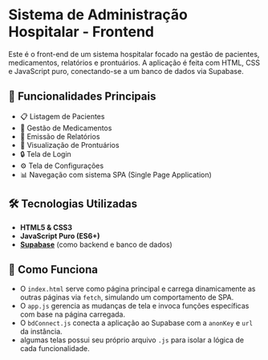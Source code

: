# Sistema de Administração Hospitalar - Frontend

Este é o front-end de um sistema hospitalar focado na gestão de pacientes, medicamentos, relatórios e prontuários. A aplicação é feita com HTML, CSS e JavaScript puro, conectando-se a um banco de dados via Supabase.

## 🚀 Funcionalidades Principais

- 📋 Listagem de Pacientes
- 💊 Gestão de Medicamentos
- 📝 Emissão de Relatórios
- 📁 Visualização de Prontuários
- 🔒 Tela de Login
- ⚙️ Tela de Configurações
- 📊 Navegação com sistema SPA (Single Page Application)

## 🛠️ Tecnologias Utilizadas

- **HTML5 & CSS3**
- **JavaScript Puro (ES6+)**
- **[Supabase](https://supabase.com/)** (como backend e banco de dados)

## 🧠 Como Funciona

- O `index.html` serve como página principal e carrega dinamicamente as outras páginas via `fetch`, simulando um comportamento de SPA.
- O `app.js` gerencia as mudanças de tela e invoca funções específicas com base na página carregada.
- O `bdConnect.js` conecta a aplicação ao Supabase com a `anonKey` e `url` da instância.
- algumas telas possui seu próprio arquivo `.js` para isolar a lógica de cada funcionalidade.

